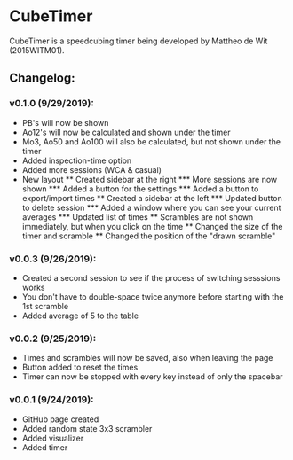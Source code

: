 # CubeTimer

CubeTimer is a speedcubing timer being developed by Mattheo de Wit (2015WITM01).

## Changelog:

### v0.1.0 (9/29/2019):
* PB's will now be shown
* Ao12's will now be calculated and shown under the timer
* Mo3, Ao50 and Ao100 will also be calculated, but not shown under the timer
* Added inspection-time option
* Added more sessions (WCA & casual)
* New layout
** Created sidebar at the right
*** More sessions are now shown
*** Added a button for the settings
*** Added a button to export/import times
** Created a sidebar at the left
*** Updated button to delete session
*** Added a window where you can see your current averages
*** Updated list of times
** Scrambles are not shown immediately, but when you click on the time
** Changed the size of the timer and scramble
** Changed the position of the "drawn scramble"

### v0.0.3 (9/26/2019):
* Created a second session to see if the process of switching sesssions works
* You don't have to double-space twice anymore before starting with the 1st scramble
* Added average of 5 to the table

### v0.0.2 (9/25/2019):
* Times and scrambles will now be saved, also when leaving the page
* Button added to reset the times
* Timer can now be stopped with every key instead of only the spacebar

### v0.0.1 (9/24/2019):
* GitHub page created
* Added random state 3x3 scrambler
* Added visualizer
* Added timer
